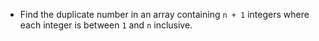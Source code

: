 -   Find the duplicate number in an array containing `n + 1` integers where each integer is between `1` and `n` inclusive.
